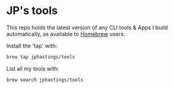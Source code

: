 # JP's tools

This repo holds the latest version of any CLI tools & Apps I build automatically, as available to [Homebrew](https://brew.sh/) users.

Install the 'tap' with:

```sh
brew tap jphastings/tools
```

List all my tools with:

```sh
brew search jphastings/tools
```
